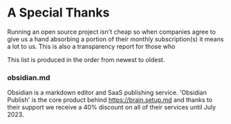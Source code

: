 # A Special Thanks

Running an open source project isn't cheap so when companies agree to give us a hand absorbing a portion of their monthly subscription(s) it means a lot to us. This is also a transparency report for those who 

This list is produced in the order from newest to oldest.

### obsidian.md

Obsidian is a markdown editor and SaaS publishing service. 'Obsidian Publish' is the core product behind https://brain.setup.md and thanks to their support we receive a 40% discount on all of their services until July 2023.
